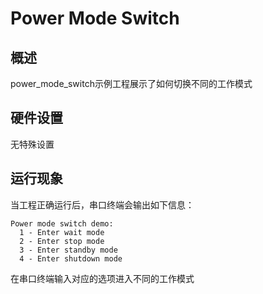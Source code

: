 # Power Mode Switch

## 概述

power_mode_switch示例工程展示了如何切换不同的工作模式

## 硬件设置

无特殊设置

## 运行现象

当工程正确运行后，串口终端会输出如下信息：

```console
Power mode switch demo:
  1 - Enter wait mode
  2 - Enter stop mode
  3 - Enter standby mode
  4 - Enter shutdown mode
```

在串口终端输入对应的选项进入不同的工作模式
